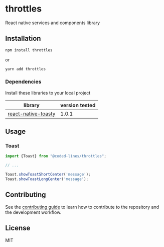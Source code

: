 # throttles

React native services and components library

## Installation

```sh
npm install throttles
```
or
```sh
yarn add throttles
```

### Dependencies
Install these libraries to your local project

library|version tested
----|----
[react-native-toasty](https://github.com/prscX/react-native-toasty)| 1.0.1

## Usage
### Toast
```js
import {Toast} from "@coded-lines/throttles";

// ...

Toast.showToastShortCenter('message');
Toast.showToastLongCenter('message');
```

## Contributing

See the [contributing guide](CONTRIBUTING.md) to learn how to contribute to the repository and the development workflow.

## License

MIT
